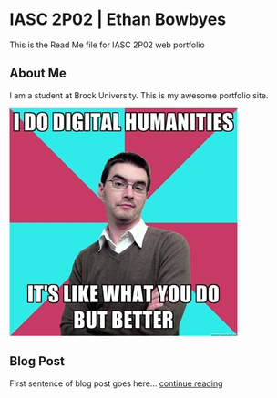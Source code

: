 # IASC 2P02 | Ethan Bowbyes
This is the Read Me file for IASC 2P02 web portfolio

## About Me
I am a student at Brock University. This is my awesome portfolio site. 

![](images/i-do-digital-humanities.jpg)

## Blog Post
First sentence of blog post goes here... [continue reading](blog)
